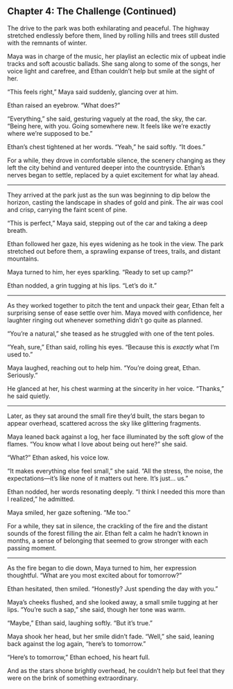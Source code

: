 ## Chapter 4: The Challenge (Continued)  

The drive to the park was both exhilarating and peaceful. The highway stretched endlessly before them, lined by rolling hills and trees still dusted with the remnants of winter.  

Maya was in charge of the music, her playlist an eclectic mix of upbeat indie tracks and soft acoustic ballads. She sang along to some of the songs, her voice light and carefree, and Ethan couldn’t help but smile at the sight of her.  

“This feels right,” Maya said suddenly, glancing over at him.  

Ethan raised an eyebrow. “What does?”  

“Everything,” she said, gesturing vaguely at the road, the sky, the car. “Being here, with you. Going somewhere new. It feels like we’re exactly where we’re supposed to be.”  

Ethan’s chest tightened at her words. “Yeah,” he said softly. “It does.”  

For a while, they drove in comfortable silence, the scenery changing as they left the city behind and ventured deeper into the countryside. Ethan’s nerves began to settle, replaced by a quiet excitement for what lay ahead.  

---

They arrived at the park just as the sun was beginning to dip below the horizon, casting the landscape in shades of gold and pink. The air was cool and crisp, carrying the faint scent of pine.  

“This is perfect,” Maya said, stepping out of the car and taking a deep breath.  

Ethan followed her gaze, his eyes widening as he took in the view. The park stretched out before them, a sprawling expanse of trees, trails, and distant mountains.  

Maya turned to him, her eyes sparkling. “Ready to set up camp?”  

Ethan nodded, a grin tugging at his lips. “Let’s do it.”  

---

As they worked together to pitch the tent and unpack their gear, Ethan felt a surprising sense of ease settle over him. Maya moved with confidence, her laughter ringing out whenever something didn’t go quite as planned.  

“You’re a natural,” she teased as he struggled with one of the tent poles.  

“Yeah, sure,” Ethan said, rolling his eyes. “Because this is *exactly* what I’m used to.”  

Maya laughed, reaching out to help him. “You’re doing great, Ethan. Seriously.”  

He glanced at her, his chest warming at the sincerity in her voice. “Thanks,” he said quietly.  

---

Later, as they sat around the small fire they’d built, the stars began to appear overhead, scattered across the sky like glittering fragments.  

Maya leaned back against a log, her face illuminated by the soft glow of the flames. “You know what I love about being out here?” she said.  

“What?” Ethan asked, his voice low.  

“It makes everything else feel small,” she said. “All the stress, the noise, the expectations—it’s like none of it matters out here. It’s just… us.”  

Ethan nodded, her words resonating deeply. “I think I needed this more than I realized,” he admitted.  

Maya smiled, her gaze softening. “Me too.”  

For a while, they sat in silence, the crackling of the fire and the distant sounds of the forest filling the air. Ethan felt a calm he hadn’t known in months, a sense of belonging that seemed to grow stronger with each passing moment.  

---

As the fire began to die down, Maya turned to him, her expression thoughtful. “What are you most excited about for tomorrow?”  

Ethan hesitated, then smiled. “Honestly? Just spending the day with you.”  

Maya’s cheeks flushed, and she looked away, a small smile tugging at her lips. “You’re such a sap,” she said, though her tone was warm.  

“Maybe,” Ethan said, laughing softly. “But it’s true.”  

Maya shook her head, but her smile didn’t fade. “Well,” she said, leaning back against the log again, “here’s to tomorrow.”  

“Here’s to tomorrow,” Ethan echoed, his heart full.  

And as the stars shone brightly overhead, he couldn’t help but feel that they were on the brink of something extraordinary.  
